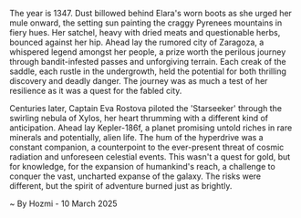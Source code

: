 
The year is 1347.  Dust billowed behind Elara's worn boots as she urged her mule onward, the setting sun painting the craggy Pyrenees mountains in fiery hues.  Her satchel, heavy with dried meats and questionable herbs, bounced against her hip.  Ahead lay the rumored city of Zaragoza, a whispered legend amongst her people, a prize worth the perilous journey through bandit-infested passes and unforgiving terrain.  Each creak of the saddle, each rustle in the undergrowth, held the potential for both thrilling discovery and deadly danger. The journey was as much a test of her resilience as it was a quest for the fabled city.


Centuries later, Captain Eva Rostova piloted the 'Starseeker' through the swirling nebula of Xylos, her heart thrumming with a different kind of anticipation.  Ahead lay Kepler-186f, a planet promising untold riches in rare minerals and potentially, alien life.  The hum of the hyperdrive was a constant companion, a counterpoint to the ever-present threat of cosmic radiation and unforeseen celestial events.  This wasn't a quest for gold, but for knowledge, for the expansion of humankind's reach, a challenge to conquer the vast, uncharted expanse of the galaxy.  The risks were different, but the spirit of adventure burned just as brightly.

~ By Hozmi - 10 March 2025
